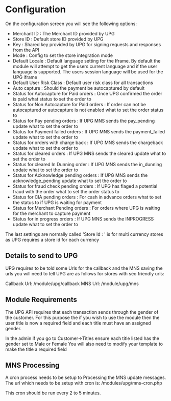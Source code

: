 Configuration
=============

On the configuration screen you will see the following options:

* Merchant ID : The Merchant ID provided by UPG
* Store ID : Default store ID provided by UPG
* Key : Shared key provided by UPG for signing requests and responses from the API
* Mode : Config to set the store integration mode
* Default Locale : Default language setting for the Iframe. By default the module will attempt to get the users current language and if the user language is supported. The users session language will be used for the UPG iframe
* Default User Risk Class : Default user risk class for all transactions
* Auto capture : Should the payment be autocaptured by default
* Status for Autocapture for Paid orders : Once UPG confirmed the order is paid what status to set the order to
* Status for Non Autocapture for Paid orders : If order can not be autocaptured or autocapture is not enabled what to set the order status to
* Status for Pay pending orders : If UPG MNS sends the pay_pending update what to set the order to
* Status for Payment failed orders : If UPG MNS sends the payment_failed update what to set the order to
* Status for orders with charge back : If UPG MNS sends the chargeback update what to set the order to
* Status for cleared orders : If UPG MNS sends the cleared update what to set the order to
* Status for cleared In Dunning order : If UPG MNS sends the in_dunning update what to set the order to
* Status for Acknowledge pending orders : If UPG MNS sends the acknowledge_pending update what to set the order to
* Status for fraud check pending orders : If UPG has flaged a potential fraud with the order what to set the order status to
* Status for CIA pending orders : For cash in advance orders what to set the status to if UPG is waiting for payment
* Status for Merchant Pending orders : For orders where UPG is waiting for the merchant to capture payment
* Status for in progress orders : If UPG MNS sends the INPROGRESS update what to set the order to

The last settings are normally called 'Store Id : <currency code>' is for multi currency stores as UPG requires a store id for each currency

Details to send to UPG
----------------------

UPG requires to be told some Urls for the callback and the MNS saving the urls you will need to tell UPG are as follows for stores with seo friendly urls:

Callback Url: <store domain>/module/upg/callback
MNS Url: <store domain>/module/upg/mns

Module Requirements
-------------------
The UPG API requires that each transaction sends through the gender of the customer. For this purpose the if you wish to use the module then the user title is now a required field and each title must have an assigned gender.

In the admin if you go to Customer->Titles ensure each title listed has the gender set to Male or Female
You will also need to modify your template to make the title a required field

MNS Processing
--------------
A cron process needs to be setup to Processing the MNS update messages. The url which needs to be setup with cron is:
<store url>/modules/upg/mns-cron.php

This cron should be run every 2 to 5 minutes.
